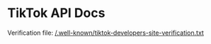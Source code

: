 # TikTok API Docs
Verification file: [/.well-known/tiktok-developers-site-verification.txt](/.well-known/tiktok-developers-site-verification.txt)
